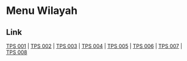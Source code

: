 # Menu Wilayah

## Link

[TPS 001](https://github.com/gigit-pemilu/pemilu-2024-75-gorontalo/tree/main/pileg-dpr/hitung-suara/sub/75-gorontalo/sub/04-pohuwato/sub/04-marisa/sub/2015-botubilotahu/sub/001-tps)
 | 
[TPS 002](https://github.com/gigit-pemilu/pemilu-2024-75-gorontalo/tree/main/pileg-dpr/hitung-suara/sub/75-gorontalo/sub/04-pohuwato/sub/04-marisa/sub/2015-botubilotahu/sub/002-tps)
 | 
[TPS 003](https://github.com/gigit-pemilu/pemilu-2024-75-gorontalo/tree/main/pileg-dpr/hitung-suara/sub/75-gorontalo/sub/04-pohuwato/sub/04-marisa/sub/2015-botubilotahu/sub/003-tps)
 | 
[TPS 004](https://github.com/gigit-pemilu/pemilu-2024-75-gorontalo/tree/main/pileg-dpr/hitung-suara/sub/75-gorontalo/sub/04-pohuwato/sub/04-marisa/sub/2015-botubilotahu/sub/004-tps)
 | 
[TPS 005](https://github.com/gigit-pemilu/pemilu-2024-75-gorontalo/tree/main/pileg-dpr/hitung-suara/sub/75-gorontalo/sub/04-pohuwato/sub/04-marisa/sub/2015-botubilotahu/sub/005-tps)
 | 
[TPS 006](https://github.com/gigit-pemilu/pemilu-2024-75-gorontalo/tree/main/pileg-dpr/hitung-suara/sub/75-gorontalo/sub/04-pohuwato/sub/04-marisa/sub/2015-botubilotahu/sub/006-tps)
 | 
[TPS 007](https://github.com/gigit-pemilu/pemilu-2024-75-gorontalo/tree/main/pileg-dpr/hitung-suara/sub/75-gorontalo/sub/04-pohuwato/sub/04-marisa/sub/2015-botubilotahu/sub/007-tps)
 | 
[TPS 008](https://github.com/gigit-pemilu/pemilu-2024-75-gorontalo/tree/main/pileg-dpr/hitung-suara/sub/75-gorontalo/sub/04-pohuwato/sub/04-marisa/sub/2015-botubilotahu/sub/008-tps)

